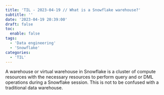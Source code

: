 ```yaml
---
title: 'TIL - 2023-04-19 // What is a Snowflake warehouse?'
subtitle: ''
date: '2023-04-19 20:39:00'
draft: false
toc:
  enable: false
tags: 
  - 'Data engineering'
  - 'Snowflake'
categories: 
  - 'TIL'
---
```


A warehouse or virtual warehouse in Snowflake is a cluster of compute resources with the necessary resources to perform query and or DML operations during a Snowflake session. This is not to be confused with a traditional data warehouse.

